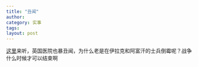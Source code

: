 ```yaml
---
title: "丑闻"
author:
category: 实事
tags: 
layout: post
---
```

<a href="http://www.francaisblog.com.cn/node/549">这里</a>来听，英国医院也暴丑闻，为什么老是在伊拉克和阿富汗的士兵倒霉呢？战争什么时候才可以结束啊

